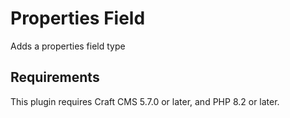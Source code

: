 # Properties Field

Adds a properties field type

## Requirements

This plugin requires Craft CMS 5.7.0 or later, and PHP 8.2 or later.

